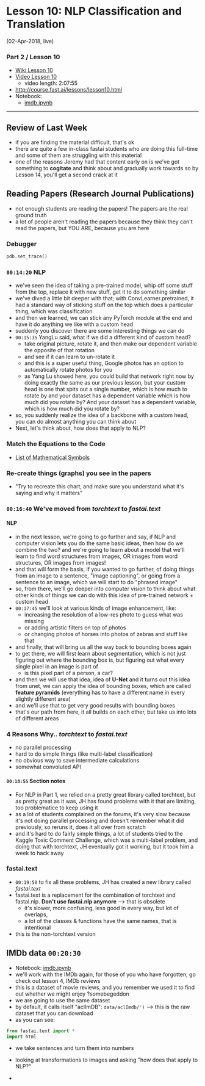 # Lesson 10:  NLP Classification and Translation
(02-Apr-2018, live)  

### Part 2 / Lesson 10
- [Wiki Lesson 10](http://forums.fast.ai/t/part-2-lesson-10-wiki/14364)
- [Video Lesson 10](https://www.youtube.com/watch?v=h5Tz7gZT9Fo&feature=youtu.be) 
  - video length:  2:07:55
- http://course.fast.ai/lessons/lesson10.html
- Notebook:  
   * [imdb.ipynb](https://github.com/fastai/fastai/blob/master/courses/dl2/imdb.ipynb)

---

## Review of Last Week
- if you are finding the material difficult, that's ok
- there are quite a few in-class fastai students who are doing this full-time and some of them are struggling with this material
- one of the reasons Jeremy had that content early on is we've got something to **cogitate** and think about and gradually work towards so by Lesson 14, you'll get a second crack at it

## Reading Papers (Research Journal Publications)
- not enough students are reading the papers!  The papers are the real ground truth
- a lot of people aren't reading the papers because they think they can't read the papers, but YOU ARE, because you are here

### Debugger
```python
pdb.set_trace()
```
### `00:14:20` NLP
- we've seen the idea of taking a pre-trained model, whip off some stuff from the top, replace it with new stuff, get it to do something similar
- we've dived a little bit deeper with that; with ConvLearner.pretrained, it had a standard way of sticking stuff on the top which does a particular thing, which was classification
- and then we learned, we can stick any PyTorch module at the end and have it do anything we like with a custom head
- suddenly you discover there are some interesting things we can do
- `00:15:35` YangLu said, what if we did a different kind of custom head? 
    - take original picture, rotate it, and then make our dependent variable the opposite of that rotation
    - and see if it can learn to un-rotate it
    - and this is a super useful thing, Google photos has an option to automatically rotate photos for you
    - as Yang Lu showed here, you could build that network right now by doing exactly the same as our previous lesson, but your custom head is one that spits out a single number, which is how much to rotate by and your dataset has a dependent variable which is how much did you rotate by?  And your dataset has a dependent variable, which is how much did you rotate by?
- so, you suddenly realize the idea of a backbone with a custom head, you can do almost anything you can think about
- Next, let's think about, how does that apply to NLP?


### Match the Equations to the Code
- [List of Mathematical Symbols](https://en.wikipedia.org/wiki/List_of_mathematical_symbols)

### Re-create things (graphs) you see in the papers
- "Try to recreate this chart, and make sure you understand what it's saying and why it matters"

### `00:16:40` We've moved from *torchtext* to *fastai.text*
#### NLP
- in the next lesson, we're going to go further and say, if NLP and computer vision lets you do the same basic ideas, then how do we combine the two? and we're going to learn about a model that we'll learn to find word structures from images, OR images from word structures, OR images from images!
- and that will form the basis, if you wanted to go further, of doing things from an image to a sentence, "image captioning", or going from a sentence to an image, which we will start to do "phrased image"
- so, from there, we'll go deeper into computer vision to think about what other kinds of things we can do with this idea of pre-trained network + custom head
- `00:17:45` we'll look at various kinds of image enhancement, like:
  - increasing the resolution of a low-res photo to guess what was missing
  - or adding artistic filters on top of photos
  - or changing photos of horses into photos of zebras and stuff like that 
- and finally, that will bring us all the way back to bounding boxes again
- to get there, we will first learn about segmentation, which is not just figuring out where the bounding box is, but figuring out what every single pixel in an image is part of
  - is this pixel part of a person, a car? 
- and then we will use that idea, idea of **U-Net** and it turns out this idea from unet, we can apply the idea of bounding boxes, which are called **feature pyramids** (everything has to have a different name in every slightly different area)
- and we'll use that to get very good results with bounding boxes
- that's our path from here, it all builds on each other, but take us into lots of different areas

### 4 Reasons Why..  *torchtext* to *fastai.text*
- no parallel processing
- hard to do simple things (like multi-label classification)
- no obvious way to save intermediate calculations
- somewhat convoluted API

#### `00:18:55` Section notes
- For NLP in Part 1, we relied on a pretty great library called torchtext, but as pretty great as it was, JH has 
found problems with it that are limiting, too problematice to keep using it
- as a lot of students complained on the forums, it's very slow because it's not doing parallel processing and doesn't remember what it did previously, so reruns it, does it all over from scratch
- and it's hard to do fairly simple things, a lot of students tried to the Kaggle Toxic Comment Challenge, which was a multi-label problem, and doing that with torchtext, JH eventually got it working, but it took him a week to hack away

### fastai.text
- `00:19:50` to fix all these problems, JH has created a new library called *fastai.text*
- fastai.text is a replacement for the combination of torchtext and fastai.nlp.  **Don't use fastai.nlp anymore** --> that is obsolete
  - it's slower, more confusing, less good in every way, but lot of overlaps, 
  - a lot of the classes & functions have the same names, that is intentional
- this is the non-torchtext version

## IMDb data `00:20:30`
- Notebook:  [imdb.ipynb](https://github.com/fastai/fastai/blob/master/courses/dl2/imdb.ipynb)
- we'll work with the IMDb again, for those of you who have forgotten, go check out lesson 4, IMDb reviews
- this is a dataset of movie reviews, and you remember we used it to find out whether we might enjoy ?somebegeddon
- we are going to use the same dataset
- by default, it calls itself "aclImDB":  `data/aclImdb/')`  --> this is the raw dataset that you can download
- as you can see:
```python
from fastai.text import *
import html
```

- we take sentences and turn them into numbers
- looking at transformations to images and asking "how does that apply to NLP?"

- 





